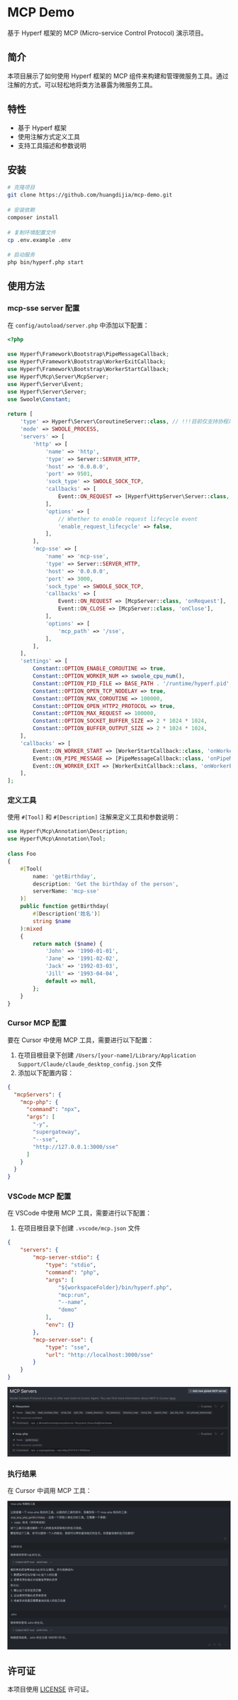 # MCP Demo

基于 Hyperf 框架的 MCP (Micro-service Control Protocol) 演示项目。

## 简介

本项目展示了如何使用 Hyperf 框架的 MCP 组件来构建和管理微服务工具。通过注解的方式，可以轻松地将类方法暴露为微服务工具。

## 特性

- 基于 Hyperf 框架
- 使用注解方式定义工具
- 支持工具描述和参数说明

## 安装

```bash
# 克隆项目
git clone https://github.com/huangdijia/mcp-demo.git

# 安装依赖
composer install

# 复制环境配置文件
cp .env.example .env

# 启动服务
php bin/hyperf.php start
```

## 使用方法

### mcp-sse server 配置

在 `config/autoload/server.php` 中添加以下配置：

```php
<?php

use Hyperf\Framework\Bootstrap\PipeMessageCallback;
use Hyperf\Framework\Bootstrap\WorkerExitCallback;
use Hyperf\Framework\Bootstrap\WorkerStartCallback;
use Hyperf\Mcp\Server\McpServer;
use Hyperf\Server\Event;
use Hyperf\Server\Server;
use Swoole\Constant;

return [
    'type' => Hyperf\Server\CoroutineServer::class, // !!!目前仅支持协程风格
    'mode' => SWOOLE_PROCESS,
    'servers' => [
        'http' => [
            'name' => 'http',
            'type' => Server::SERVER_HTTP,
            'host' => '0.0.0.0',
            'port' => 9501,
            'sock_type' => SWOOLE_SOCK_TCP,
            'callbacks' => [
                Event::ON_REQUEST => [Hyperf\HttpServer\Server::class, 'onRequest'],
            ],
            'options' => [
                // Whether to enable request lifecycle event
                'enable_request_lifecycle' => false,
            ],
        ],
        'mcp-sse' => [
            'name' => 'mcp-sse',
            'type' => Server::SERVER_HTTP,
            'host' => '0.0.0.0',
            'port' => 3000,
            'sock_type' => SWOOLE_SOCK_TCP,
            'callbacks' => [
                Event::ON_REQUEST => [McpServer::class, 'onRequest'],
                Event::ON_CLOSE => [McpServer::class, 'onClose'],
            ],
            'options' => [
                'mcp_path' => '/sse',
            ],
        ],
    ],
    'settings' => [
        Constant::OPTION_ENABLE_COROUTINE => true,
        Constant::OPTION_WORKER_NUM => swoole_cpu_num(),
        Constant::OPTION_PID_FILE => BASE_PATH . '/runtime/hyperf.pid',
        Constant::OPTION_OPEN_TCP_NODELAY => true,
        Constant::OPTION_MAX_COROUTINE => 100000,
        Constant::OPTION_OPEN_HTTP2_PROTOCOL => true,
        Constant::OPTION_MAX_REQUEST => 100000,
        Constant::OPTION_SOCKET_BUFFER_SIZE => 2 * 1024 * 1024,
        Constant::OPTION_BUFFER_OUTPUT_SIZE => 2 * 1024 * 1024,
    ],
    'callbacks' => [
        Event::ON_WORKER_START => [WorkerStartCallback::class, 'onWorkerStart'],
        Event::ON_PIPE_MESSAGE => [PipeMessageCallback::class, 'onPipeMessage'],
        Event::ON_WORKER_EXIT => [WorkerExitCallback::class, 'onWorkerExit'],
    ],
];

```

### 定义工具

使用 `#[Tool]` 和 `#[Description]` 注解来定义工具和参数说明：

```php
use Hyperf\Mcp\Annotation\Description;
use Hyperf\Mcp\Annotation\Tool;

class Foo
{
    #[Tool(
        name: 'getBirthday',
        description: 'Get the birthday of the person',
        serverName: 'mcp-sse'
    )]
    public function getBirthday(
        #[Description('姓名')]
        string $name
    ):mixed
    {
        return match ($name) {
            'John' => '1990-01-01',
            'Jane' => '1991-02-02',
            'Jack' => '1992-03-03',
            'Jill' => '1993-04-04',
            default => null,
        };
    }
}
```

### Cursor MCP 配置

要在 Cursor 中使用 MCP 工具，需要进行以下配置：

1. 在项目根目录下创建 `/Users/[your-name]/Library/Application Support/Claude/claude_desktop_config.json` 文件
2. 添加以下配置内容：

```json
{
  "mcpServers": {
    "mcp-php": {
      "command": "npx",
      "args": [
        "-y",
        "supergateway",
        "--sse",
        "http://127.0.0.1:3000/sse"
      ]
    }
  }
}
```

### VSCode MCP 配置

在 VSCode 中使用 MCP 工具，需要进行以下配置：

1. 在项目根目录下创建 `.vscode/mcp.json` 文件

```json
{
    "servers": {
        "mcp-server-stdio": {
            "type": "stdio",
            "command": "php",
            "args": [
                "${workspaceFolder}/bin/hyperf.php",
                "mcp:run",
                "--name",
                "demo"
            ],
            "env": {}
        },
        "mcp-server-sse": {
            "type": "sse",
            "url": "http://localhost:3000/sse"
        }
    }
}
```

![cursor-setting](./assets/cursor-setting.png)

### 执行结果

在 Cursor 中调用 MCP 工具：

![call-mcp-php](./assets/call-mcp-php.png)

## 许可证

本项目使用 [LICENSE](LICENSE) 许可证。
